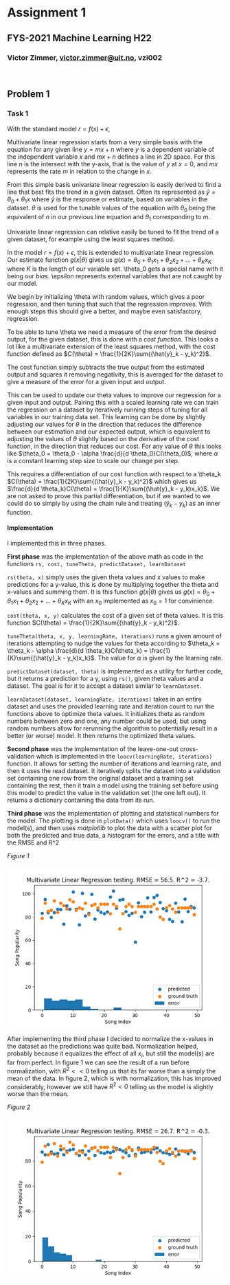 # Assignment 1
## FYS-2021 Machine Learning H22
### Victor Zimmer, victor.zimmer@uit.no, vzi002


<br />


## Problem 1

### Task 1

With the standard model $r = f(x) + \epsilon,$

Multivariate linear regression starts from a very simple basis with the equation for any given line $y = mx + n$ where $y$ is a dependent variable of the independent variable $x$ and $mx + n$ defines a line in 2D space. For this line $n$ is the intersect with the y-axis, that is the value of $y$ at $x=0$, and $mx$ represents the rate $m$ in relation to the change in $x$.

From this simple basis univariate linear regression is easily derived to find a line that best fits the trend in a given dataset. Often its represented as $\hat{y} = \theta_0 + \theta_1 x$ where $\hat{y}$ is the response or estimate, based on variables in the dataset. $\theta$ is used for the tunable values of the equation with $\theta_0$ being the equivalent of $n$ in our previous line equation and $\theta_1$ corresponding to $m$.

Univariate linear regression can relative easily be tuned to fit the trend of a given dataset, for example using the least squares method.

In the model $r = f(x) + \epsilon,$ this is extended to multivariate linear regression. Our estimate function $g(x|\theta)$ gives us $g(x) = \theta_0 + \theta_1 x_1 + \theta_2 x_2 + ... + \theta_K x_K$ where $K$ is the length of our variable set. \theta_0 gets a special name with it being our *bias*. \epsilon represents external variables that are not caught by our model.

We begin by initializing \theta with random values, which gives a poor regression, and then tuning that such that the regression improves. With enough steps this should give a better, and maybe even satisfactory, regression. 

To be able to tune \theta we need a measure of the error from the desired output, for the given dataset, this is done with a *cost function*. This looks a lot like a multivariate extension of the least squares method, with the cost function defined as $C(\theta) = \frac{1}{2K}\sum{(\hat{y}_k - y_k)^2}$. 

The cost function simply subtracts the true output from the estimated output and squares it removing negativity, this is averaged for the dataset to give a measure of the error for a given input and output.

This can be used to update our theta values to improve our regression for a given input and output. Pairing this with a scaled learning rate we can train the regression on a dataset by iteratively running steps of tuning for all variables in our training data set. This learning can be done by slightly adjusting our values for $\theta$ in the direction that reduces the difference between our estimation and our expected output, which is equivalent to adjusting the values of $\theta$ slightly based on the derivative of the cost function, in the direction that reduces our cost. For any value of $\theta$ this looks like $\theta_0 = \theta_0 - \alpha \frac{d}{d \theta_0}C(\theta_0)$, where $\alpha$ is a constant learning step size to scale our change per step.

This requires a differentiation of our cost function with respect to a \theta_k $C(\theta) = \frac{1}{2K}\sum{(\hat{y}_k - y_k)^2}$ which gives us $\frac{d}{d \theta_k}C(\theta) = \frac{1}{K}\sum{(\hat{y}_k - y_k)x_k}$. We are not asked to prove this partial differentiation, but if we wanted to we could do so simply by using the chain rule and treating $(\hat{y}_k - y_k)$ as an inner function.


#### Implementation

I implemented this in three phases. 

**First phase** was the implementation of the above math as code in the functions `rs, cost, tuneTheta, predictDataset, learnDataset`

`rs(theta, x)` simply uses the given theta values and x values to make predictions for a y-value, this is done by multiplying together the theta and x-values and summing them. It is this function $g(x|\theta)$ gives us $g(x) = \theta_0 + \theta_1 x_1 + \theta_2 x_2 + ... + \theta_K x_K$ with an $x_0$ implemented as $x_0 = 1$ for convinience.  

`cost(theta, x, y)` calculates the cost of a given set of theta values. It is this function $C(\theta) = \frac{1}{2K}\sum{(\hat{y}_k - y_k)^2}$.

`tuneTheta(theta, x, y, learningRate, iterations)` runs a given amount of iterations attempting to nudge the values for theta according to $\theta_k = \theta_k - \alpha \frac{d}{d \theta_k}C(\theta_k) = \frac{1}{K}\sum{(\hat{y}_k - y_k)x_k}$. The value for $\alpha$ is given by the learning rate.

`predictDataset(dataset, theta)` is implemented as a utility for further code, but it returns a prediction for a y, using `rs()`, given theta values and a dataset. The goal is for it to accept a dataset similar to `learnDataset`.

`learnDataset(dataset, learningRate, iterations)` takes in an entire dataset and uses the provided learning rate and iteration count to run the functions above to optimize theta values. It initializes theta as random numbers between zero and one, any number could be used, but using random numbers allow for rerunning the algorithm to potentially result in a better (or worse) model. It then returns the optimized theta values.


**Second phase** was the implementation of the leave-one-out cross-validation which is implemented in the `loocv(learningRate, iterations)` function. It allows for setting the number of iterations and learning rate, and then it uses the read dataset. It iteratively splits the dataset into a validation set containing one row from the original dataset and a training set containing the rest, then it train a model using the training set before using this model to predict the value in the validation set (the one left out). It returns a dictionary containing the data from its run.

**Third phase** was the implementation of plotting and statistical numbers for the model. The plotting is done in `plotData()` which uses `loocv()` to run the model(s), and then uses *matplotlib* to plot the data with a scatter plot for both the predicted and true data, a histogram for the errors, and a title with the RMSE and R^2

*Figure 1*

![Figure 1](./Figure_1.png)


After implementing the third phase I decided to normalize the x-values in the dataset as the predictions was quite bad. Normalization helped, probably because it equalizes the effect of all $x_i$, but still the model(s) are far from perfect. In figure 1 we can see the result of a run before normalization, with $R^2 << 0$ telling us that its far worse than a simply the mean of the data. In figure 2, which is with normalization, this has improved considerably, however we still have $R^2 < 0$ telling us the model is slightly worse than the mean.

*Figure 2*

![Figure 2](./Figure_2.png)












<!-- # Other stuff




$\hat{y} = \beta_0 + \beta_1x_1 + \epsilon$

Assumptions:
x independent, y dependent on x (fit for regression analysis)
linear correlation
continoous

r = response

f(x) = true function

$g(x|\theta)$ = estimate function

x is a variable in a univariate model and a vector in a multivariate model

$\theta$ variables for function $r(x) = \theta_0 + \theta_1 x$

$\epsilon$ error

Least squares method
Regression line


### Task 1b

The learnable parameters are $\theta$, they define the slope and intersect of the regression line. -->